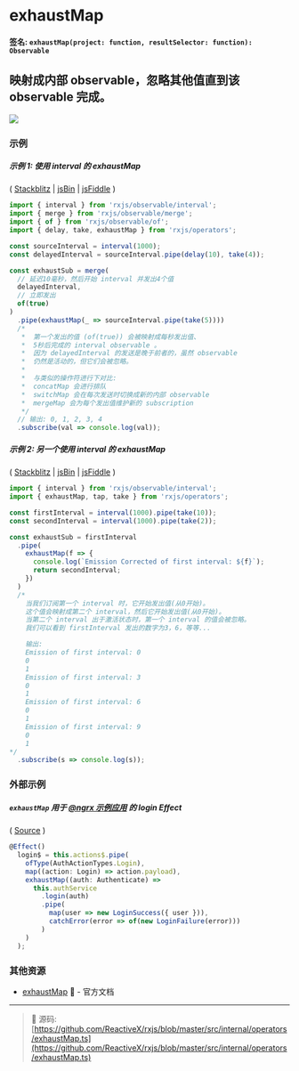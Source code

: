 # exhaustMap

#### 签名: `exhaustMap(project: function, resultSelector: function): Observable`

## 映射成内部 observable，忽略其他值直到该 observable 完成。

<div class="ua-ad"><a href="https://ultimateangular.com/?ref=76683_kee7y7vk"><img src="https://ultimateangular.com/assets/img/banners/ua-leader.svg"></a></div>

### 示例

##### 示例 1: 使用 interval 的 exhaustMap 

( [Stackblitz](https://stackblitz.com/edit/typescript-duwrhu?file=index.ts) |
[jsBin](http://jsbin.com/woposeqobo/1/edit?js,console) |
[jsFiddle](https://jsfiddle.net/btroncone/9ovzapp9/) )

```js
import { interval } from 'rxjs/observable/interval';
import { merge } from 'rxjs/observable/merge';
import { of } from 'rxjs/observable/of';
import { delay, take, exhaustMap } from 'rxjs/operators';

const sourceInterval = interval(1000);
const delayedInterval = sourceInterval.pipe(delay(10), take(4));

const exhaustSub = merge(
  // 延迟10毫秒，然后开始 interval 并发出4个值
  delayedInterval,
  // 立即发出
  of(true)
)
  .pipe(exhaustMap(_ => sourceInterval.pipe(take(5))))
  /*
   *  第一个发出的值 (of(true)) 会被映射成每秒发出值、 
   *  5秒后完成的 interval observable 。
   *  因为 delayedInterval 的发送是晚于前者的，虽然 observable 
   *  仍然是活动的，但它们会被忽略。
   *
   *  与类似的操作符进行下对比:
   *  concatMap 会进行排队
   *  switchMap 会在每次发送时切换成新的内部 observable
   *  mergeMap 会为每个发出值维护新的 subscription
   */
  // 输出: 0, 1, 2, 3, 4
  .subscribe(val => console.log(val));
```

##### 示例 2: 另一个使用 interval 的 exhaustMap 

( [Stackblitz](https://stackblitz.com/edit/typescript-crlz2s?file=index.ts) |
[jsBin](http://jsbin.com/fizuduzuti/1/edit?js,console) |
[jsFiddle](https://jsfiddle.net/btroncone/5ck8yg5k/3/) )

```js
import { interval } from 'rxjs/observable/interval';
import { exhaustMap, tap, take } from 'rxjs/operators';

const firstInterval = interval(1000).pipe(take(10));
const secondInterval = interval(1000).pipe(take(2));

const exhaustSub = firstInterval
  .pipe(
    exhaustMap(f => {
      console.log(`Emission Corrected of first interval: ${f}`);
      return secondInterval;
    })
  )
  /*
    当我们订阅第一个 interval 时，它开始发出值(从0开始)。
    这个值会映射成第二个 interval，然后它开始发出值(从0开始)。
    当第二个 interval 出于激活状态时，第一个 interval 的值会被忽略。
    我们可以看到 firstInterval 发出的数字为3，6，等等...

    输出:
    Emission of first interval: 0
    0
    1
    Emission of first interval: 3
    0
    1
    Emission of first interval: 6
    0
    1
    Emission of first interval: 9
    0
    1
*/
  .subscribe(s => console.log(s));
```

### 外部示例

##### `exhaustMap` 用于 [@ngrx 示例应用](https://github.com/ngrx/platform/tree/a9e522953832b09bb329bac4524637bc608c450a/example-app) 的 login Effect

(
[Source](https://github.com/ngrx/platform/blob/a9e522953832b09bb329bac4524637bc608c450a/example-app/app/auth/effects/auth.effects.ts#L18-L30)
)

```js
@Effect()
  login$ = this.actions$.pipe(
    ofType(AuthActionTypes.Login),
    map((action: Login) => action.payload),
    exhaustMap((auth: Authenticate) =>
      this.authService
        .login(auth)
        .pipe(
          map(user => new LoginSuccess({ user })),
          catchError(error => of(new LoginFailure(error)))
        )
    )
  );
```

### 其他资源

* [exhaustMap](http://cn.rx.js.org/class/es6/Observable.js~Observable.html#instance-method-exhaustMap) :newspaper: - 官方文档

---
> :file_folder: 源码:  [https://github.com/ReactiveX/rxjs/blob/master/src/internal/operators/exhaustMap.ts](https://github.com/ReactiveX/rxjs/blob/master/src/internal/operators/exhaustMap.ts)

